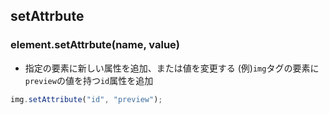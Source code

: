 ## setAttrbute
  
### element.setAttrbute(name, value)
- 指定の要素に新しい属性を追加、または値を変更する
(例)`img`タグの要素に`preview`の値を持つ`id`属性を追加
```js
img.setAttribute("id", "preview");
```
